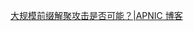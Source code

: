 [大规模前缀解聚攻击是否可能？|APNIC 博客](https://blog.apnic.net/2023/03/13/kirin-a-bgp-flooding-attack-feasibility/)